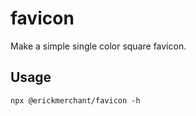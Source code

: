 # favicon

Make a simple single color square favicon.

## Usage

```
npx @erickmerchant/favicon -h
```
